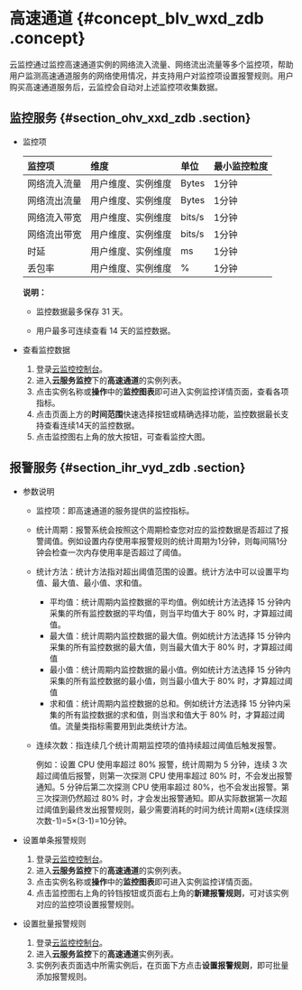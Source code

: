 # 高速通道 {#concept_blv_wxd_zdb .concept}

云监控通过监控高速通道实例的网络流入流量、网络流出流量等多个监控项，帮助用户监测高速通道服务的网络使用情况，并支持用户对监控项设置报警规则。用户购买高速通道服务后，云监控会自动对上述监控项收集数据。

## 监控服务 {#section_ohv_xxd_zdb .section}

-   监控项

    |监控项|维度|单位|最小监控粒度|
    |:--|:-|:-|:-----|
    |网络流入流量|用户维度、实例维度|Bytes|1分钟|
    |网络流出流量|用户维度、实例维度|Bytes|1分钟|
    |网络流入带宽|用户维度、实例维度|bits/s|1分钟|
    |网络流出带宽|用户维度、实例维度|bits/s|1分钟|
    |时延|用户维度、实例维度|ms|1分钟|
    |丢包率|用户维度、实例维度|%|1分钟|

    **说明：** 

    -   监控数据最多保存 31 天。

    -   用户最多可连续查看 14 天的监控数据。


-   查看监控数据
    1.  登录[云监控控制台](http://cms.console.aliyun.com/#/groups/)。
    2.  进入**云服务监控**下的**高速通道**的实例列表。
    3.  点击实例名称或**操作**中的**监控图表**即可进入实例监控详情页面，查看各项指标。
    4.  点击页面上方的**时间范围**快速选择按钮或精确选择功能，监控数据最长支持查看连续14天的监控数据。
    5.  点击监控图右上角的放大按钮，可查看监控大图。

## 报警服务 {#section_ihr_vyd_zdb .section}

-   参数说明
    -   监控项：即高速通道的服务提供的监控指标。
    -   统计周期：报警系统会按照这个周期检查您对应的监控数据是否超过了报警阈值。例如设置内存使用率报警规则的统计周期为1分钟，则每间隔1分钟会检查一次内存使用率是否超过了阈值。
    -   统计方法：统计方法指对超出阈值范围的设置。统计方法中可以设置平均值、最大值、最小值、求和值。
        -   平均值：统计周期内监控数据的平均值。例如统计方法选择 15 分钟内采集的所有监控数据的平均值，则当平均值大于 80% 时，才算超过阈值。
        -   最大值：统计周期内监控数据的最大值。例如统计方法选择 15 分钟内采集的所有监控数据的最大值，则当最大值大于 80% 时，才算超过阈值
        -   最小值：统计周期内监控数据的最小值。例如统计方法选择 15 分钟内采集的所有监控数据的最小值，则当最小值大于 80% 时，才算超过阈值
        -   求和值：统计周期内监控数据的总和。例如统计方法选择 15 分钟内采集的所有监控数据的求和值，则当求和值大于 80% 时，才算超过阈值。流量类指标需要用到此类统计方法。
    -   连续次数：指连续几个统计周期监控项的值持续超过阈值后触发报警。

        例如：设置 CPU 使用率超过 80% 报警，统计周期为 5 分钟，连续 3 次超过阈值后报警，则第一次探测 CPU 使用率超过 80% 时，不会发出报警通知。5 分钟后第二次探测 CPU 使用率超过 80%，也不会发出报警。第三次探测仍然超过 80% 时，才会发出报警通知。即从实际数据第一次超过阈值到最终发出报警规则，最少需要消耗的时间为统计周期×\(连续探测次数-1\)=5×\(3-1\)=10分钟。


-   设置单条报警规则
    1.  登录[云监控控制台](http://cms.console.aliyun.com/#/groups/)。
    2.  进入**云服务监控**下的**高速通道**的实例列表。
    3.  点击实例名称或**操作**中的**监控图表**即可进入实例监控详情页面。
    4.  点击监控图右上角的铃铛按钮或页面右上角的**新建报警规则**，可对该实例对应的监控项设置报警规则。

-   设置批量报警规则
    1.  登录[云监控控制台](http://cms.console.aliyun.com/#/groups/)。
    2.  进入**云服务监控**下的**高速通道**实例列表。
    3.  实例列表页面选中所需实例后，在页面下方点击**设置报警规则**，即可批量添加报警规则。

